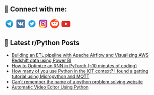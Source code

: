 ## 🔎 Connect with me:
[<img src="https://github.com/bullbesh/bullbesh/blob/main/images/Telegram.png" width="32" height="32" />](https://t.me/bullbesh)
[<img src="https://github.com/bullbesh/bullbesh/blob/main/images/VK.png" width="32" height="32" />](https://vk.com/bullbesh)
[<img src="https://github.com/bullbesh/bullbesh/blob/main/images/Twitter.png" width="32" height="32" />](https://twitter.com/bullbesh1)
[<img src="https://github.com/bullbesh/bullbesh/blob/main/images/Instagram.png" width="32" height="32" />](https://www.instagram.com/bullbesh)
[<img src="https://github.com/bullbesh/bullbesh/blob/main/images/Reddit.png" width="32" height="32" />](https://www.reddit.com/user/bullbesh)
[<img src="https://github.com/bullbesh/bullbesh/blob/main/images/YouTube.png" width="32" height="32" />](https://www.youtube.com/channel/UCtfjRs6uzgq5mfm8S06WTcg)

## 📕 Latest r/Python Posts
<!-- BLOG-POST-LIST:START -->
- [Building an ETL pipeline with Apache Airflow and Visualizing AWS Redshift data using Power BI](https://www.reddit.com/r/Python/comments/10vfudv/building_an_etl_pipeline_with_apache_airflow_and/)
- [How to Optimize an RNN in PyTorch &lpar;~10 minutes of coding&rpar;](https://www.reddit.com/r/Python/comments/10vfkbh/how_to_optimize_an_rnn_in_pytorch_10_minutes_of/)
- [How many of you use Python in the IOT context? I found a getting tutorial using Micropython and MQTT](https://www.reddit.com/r/Python/comments/10vcg30/how_many_of_you_use_python_in_the_iot_context_i/)
- [Can&#39;t remember the name of a python problem solving website](https://www.reddit.com/r/Python/comments/10vbmec/cant_remember_the_name_of_a_python_problem/)
- [Automatic Video Editor Using Python](https://www.reddit.com/r/Python/comments/10vbfom/automatic_video_editor_using_python/)
<!-- BLOG-POST-LIST:END -->
